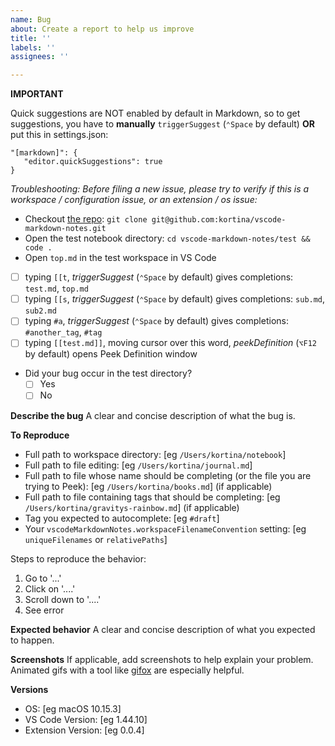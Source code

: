 ```yaml
---
name: Bug
about: Create a report to help us improve
title: ''
labels: ''
assignees: ''

---
```


**IMPORTANT**

Quick suggestions are NOT enabled by default in Markdown, so to get suggestions, you have to **manually** `triggerSuggest` (`⌃Space` by default) **OR** put this in settings.json:

```
"[markdown]": {
   "editor.quickSuggestions": true
}
```

_Troubleshooting: Before filing a new issue, please try to verify if this is a workspace / configuration issue, or an extension / os issue:_

- Checkout [the repo](https://github.com/kortina/vscode-markdown-notes): `git clone git@github.com:kortina/vscode-markdown-notes.git`
- Open the test notebook directory: `cd vscode-markdown-notes/test && code .`
- Open `top.md` in the test workspace in VS Code
- [ ] typing `[[t`,  _triggerSuggest_ (`⌃Space` by default) gives completions: `test.md`, `top.md`
- [ ] typing `[[s`,  _triggerSuggest_ (`⌃Space` by default) gives completions: `sub.md`, `sub2.md`
- [ ] typing `#a`,  _triggerSuggest_ (`⌃Space` by default) gives completions: `#another_tag`, `#tag`
- [ ] typing `[[test.md]]`, moving cursor over this word,  _peekDefinition_ (`⌥F12` by default) opens Peek Definition window
- Did your bug occur in the test directory?
  - [ ] Yes
  - [ ] No 

**Describe the bug**
A clear and concise description of what the bug is.

**To Reproduce**
- Full path to workspace directory: [eg `/Users/kortina/notebook`]
- Full path to file editing: [eg `/Users/kortina/journal.md`]
- Full path to file whose name should be completing (or the file you are trying to Peek): [eg `/Users/kortina/books.md`] (if applicable)
- Full path to file containing tags that should be completing: [eg `/Users/kortina/gravitys-rainbow.md`] (if applicable)
- Tag you expected to autocomplete: [eg `#draft`]
- Your `vscodeMarkdownNotes.workspaceFilenameConvention` setting: [eg `uniqueFilenames` or `relativePaths`]

Steps to reproduce the behavior:
1. Go to '...'
2. Click on '....'
3. Scroll down to '....'
4. See error

**Expected behavior**
A clear and concise description of what you expected to happen.

**Screenshots**
If applicable, add screenshots to help explain your problem. Animated gifs with a tool like [gifox](https://gifox.io/) are especially helpful.

**Versions**
 - OS: [eg macOS 10.15.3]
 - VS Code Version: [eg 1.44.10]
 - Extension Version: [eg 0.0.4]
